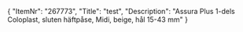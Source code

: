 {
  "ItemNr": "267773",
  "Title": "test",
  "Description": "Assura Plus 1-dels Coloplast, sluten häftpåse, Midi, beige, hål 15-43 mm"
}